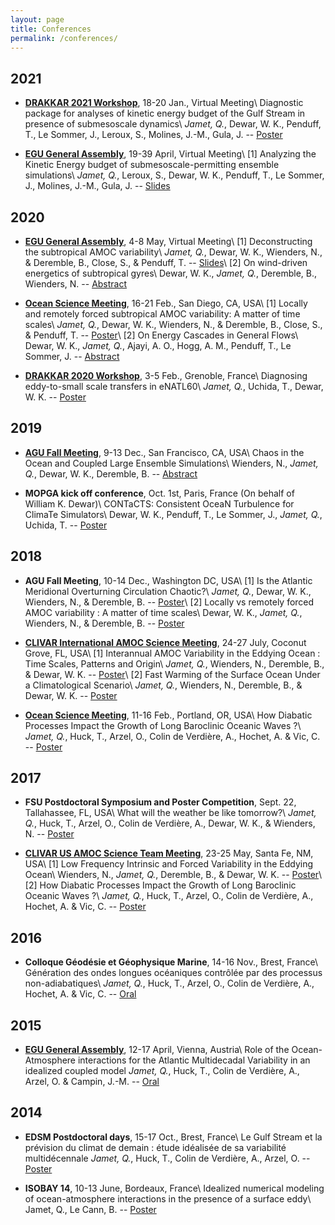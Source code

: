 ```yaml
---
layout: page
title: Conferences
permalink: /conferences/
---
```

## 2021
 - [**DRAKKAR 2021 Workshop**](http://pp.ige-grenoble.fr/pageperso/barnierb/WEBDRAKKAR2021/Agenda-2021.html), 18-20 Jan., Virtual Meeting\\
 Diagnostic package for analyses of kinetic energy budget of the Gulf Stream in presence of submesoscale dynamics\\
 *Jamet, Q.*, Dewar, W. K., Penduff,  T., Le Sommer, J., Leroux, S., Molines, J.-M., Gula, J. -- [Poster](http://ocean.fsu.edu/~qjamet/share/files/Jamet_etal_DRAKKAR2021.pdf)

 - [**EGU General Assembly**](https://www.egu21.eu/), 19-39 April, Virtual Meeting\\
 [1] Analyzing the Kinetic Energy budget of submesoscale-permitting ensemble simulations\\
 *Jamet, Q.*, Leroux, S., Dewar, W. K., Penduff,  T., Le Sommer, J., Molines, J.-M., Gula, J. -- [Slides](http://ocean.fsu.edu/~qjamet/share/files/Jamet_etal_EGU2021)


## 2020
 - [**EGU General Assembly**](https://www.egu2020.eu/), 4-8 May, Virtual Meeting\\
 [1] Deconstructing the subtropical AMOC variability\\
 *Jamet, Q.*, Dewar, W. K., Wienders, N., & Deremble, B., Close, S., & Penduff, T. -- [Slides](http://ocean.fsu.edu/~qjamet/share/files/Jamet_etal_EGU2020.pdf)\\
 [2] On wind-driven energetics of subtropical gyres\\
 Dewar, W. K., *Jamet, Q.*, Deremble, B., Wienders, N. -- [Abstract](https://ui.adsabs.harvard.edu/abs/2020EGUGA..2222418D/abstract)

 - [**Ocean Science Meeting**](https://www.agu.org/ocean-sciences-meeting/), 16-21 Feb., San Diego, CA, USA\\
 [1] Locally and remotely forced subtropical AMOC variability: A matter of time scales\\
 *Jamet, Q.*, Dewar, W. K., Wienders, N., & Deremble, B., Close, S., & Penduff, T. -- [Poster](http://ocean.fsu.edu/~qjamet/share/files/Jamet_etal_OSM2020.pdf)\\
 [2] On Energy Cascades in General Flows\\
 Dewar, W. K., *Jamet, Q.*, Ajayi, A. O., Hogg, A. M., Penduff, T., Le Sommer, J. -- [Abstract](https://agu.confex.com/agu/osm20/meetingapp.cgi/Paper/637533)

 - [**DRAKKAR 2020 Workshop**](http://pp.ige-grenoble.fr/pageperso/barnierb/WEBDRAKKAR2020/), 3-5 Feb., Grenoble, France\\
 Diagnosing eddy-to-small scale transfers in eNATL60\\
 *Jamet, Q.*, Uchida, T., Dewar, W. K. -- [Poster](http://ocean.fsu.edu/~qjamet/share/files/Jamet_Uchida_Dewar_DRAKKAR2020.pdf)

## 2019
 - [**AGU Fall Meeting**](https://www.agu.org/Fall-Meeting-2019), 9-13 Dec., San Francisco, CA, USA\\
 Chaos in the Ocean and Coupled Large Ensemble Simulations\\
 Wienders, N., *Jamet, Q.*, Dewar, W. K., Deremble, B. -- [Abstract](https://ui.adsabs.harvard.edu/abs/2019AGUFMGC31G1257W/abstract)

 - **MOPGA kick off conference**, Oct. 1st, Paris, France (On behalf of William K. Dewar)\\
 CONTaCTS: Consistent OceaN Turbulence for ClimaTe Simulators\\
 Dewar, W. K., Penduff, T., Le Sommer, J., *Jamet, Q.*, Uchida, T. -- [Poster](http://ocean.fsu.edu/~qjamet/share/files/Poster_CONTACTS_Paris_sept2019.pdf)

## 2018
 - **AGU Fall Meeting**, 10-14 Dec., Washington DC, USA\\
 [1] Is the Atlantic Meridional Overturning Circulation Chaotic?\\
 *Jamet, Q.*, Dewar, W. K., Wienders, N., & Deremble, B. -- [Poster](http://ocean.fsu.edu/~qjamet/share/files/amoc_intrins_forced_AGU_A51H-2249.pdf)\\
 [2] Locally vs remotely forced AMOC variability : A matter of time scales\\
 Dewar, W. K., *Jamet, Q.*, Wienders, N., & Deremble, B. -- [Poster](http://ocean.fsu.edu/~qjamet/share/files/amoc_local_remote_AGU_A51H-2250.pdf)

 - [**CLIVAR International AMOC Science Meeting**](https://usclivar.org/meetings/2018-amoc-rapid-meeting), 24-27 July, Coconut Grove, FL, USA\\
 [1] Interannual AMOC Variability in the Eddying Ocean : Time Scales, Patterns and Origin\\
 *Jamet, Q.*, Wienders, N., Deremble, B., & Dewar, W. K. -- [Poster](http://ocean.fsu.edu/~qjamet/share/files/jamet-quentin-2018-amoc-chao.pdf)\\
 [2] Fast Warming of the Surface Ocean Under a Climatological Scenario\\
 *Jamet, Q.*, Wienders, N., Deremble, B., & Dewar, W. K. -- [Poster](http://ocean.fsu.edu/~qjamet/share/files/jamet-quentin-2018-amoc-clim.pdf)

 - [**Ocean Science Meeting**](https://www.agu.org/Ocean-Sciences-Meeting), 11-16 Feb., Portland, OR, USA\\
 How Diabatic Processes Impact the Growth of Long Baroclinic Oceanic Waves ?\\
 *Jamet, Q.*, Huck, T., Arzel, O., Colin de Verdière, A., Hochet, A. & Vic, C. -- [Poster](http://ocean.fsu.edu/~qjamet/share/files/Poster_QJamet_OSM2018.pdf)

## 2017
 - **FSU Postdoctoral Symposium and Poster Competition**, Sept. 22, Tallahassee, FL, USA\\
 What will the weather be like tomorrow?\\
 *Jamet, Q.*, Huck, T., Arzel, O., Colin de Verdière, A., Dewar, W. K., & Wienders, N. -- [Poster](http://ocean.fsu.edu/~qjamet/share/files/posterComp_fall2017_JametQ_v2.pdf)

 - [**CLIVAR US AMOC Science Team Meeting**](https://usclivar.org/meetings/2017-us-amoc-science-team-meeting), 23-25 May, Santa Fe, NM, USA\\
 [1] Low Frequency Intrinsic and Forced Variability in the Eddying Ocean\\
 Wienders, N., *Jamet, Q.*, Deremble, B., & Dewar, W. K. -- [Poster](http://ocean.fsu.edu/~qjamet/share/files/poster_chaocean.pdf)\\
 [2] How Diabatic Processes Impact the Growth of Long Baroclinic Oceanic Waves ?\\
 *Jamet, Q.*, Huck, T., Arzel, O., Colin de Verdière, A., Hochet, A. & Vic, C. -- [Poster](http://ocean.fsu.edu/~qjamet/share/files/jamet-quentin-2017-amoc.pdf)

## 2016
 - **Colloque Géodésie et Géophysique Marine**, 14-16 Nov., Brest, France\\
 Génération des ondes longues océaniques contrôlée par des processus non-adiabatiques\\
 *Jamet, Q.*, Huck, T., Arzel, O., Colin de Verdière, A., Hochet, A. & Vic, C. -- [Oral](http://ocean.fsu.edu/~qjamet/share/files/Jamet_etal_CNFG2_2016.pdf)

## 2015
 - [**EGU General Assembly**](https://egu2015.eu/), 12-17 April, Vienna, Austria\\
 Role of the Ocean-Atmosphere interactions for the Atlantic Multidecadal Variability in an idealized coupled model
 *Jamet, Q.*, Huck, T., Colin de Verdière, A., Arzel, O. & Campin, J.-M. -- [Oral](http://ocean.fsu.edu/~qjamet/share/files/QJamet_EGU2015.pdf)

## 2014
 - **EDSM Postdoctoral days**, 15-17 Oct., Brest, France\\
 Le Gulf Stream et la prévision du climat de demain : étude idéalisée de sa variabilité multidécennale *Jamet, Q.*, Huck, T., Colin de Verdière, A., Arzel, O. -- [Poster](http://ocean.fsu.edu/~qjamet/share/files/poster_JrnDocEDSM2014.pdf)

 - **ISOBAY 14**, 10-13 June, Bordeaux, France\\
 Idealized numerical modeling of ocean-atmosphere interactions in the presence of a surface eddy\\
 Jamet, Q., Le Cann, B. -- [Poster](http://ocean.fsu.edu/~qjamet/share/files/poster_Jamet_ISOBAY2014_v3.pdf)


